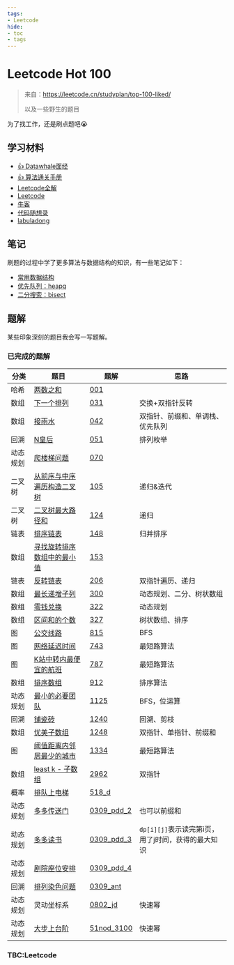 ```yaml
---
tags:
- Leetcode
hide:
- toc
- tags
---
```


# Leetcode Hot 100

> 来自：<https://leetcode.cn/studyplan/top-100-liked/>
>
> 以及一些野生的题目

为了找工作，还是刷点题吧😭

## 学习材料

- [👍 Datawhale面经](https://github.com/datawhalechina/daily-interview)
- [👍 算法通关手册](https://algo.itcharge.cn/)
- [Leetcode全解](https://leetcode.doocs.org/lc/1/)
- [Leetcode](https://leetcode.cn/studyplan/top-100-liked/)
- [牛客](https://www.nowcoder.com/exam/oj/ta?tpId=37)
- [代码随想录](https://programmercarl.com/)
- [labuladong](https://labuladong.online/algo/)

## 笔记

刷题的过程中学了更多算法与数据结构的知识，有一些笔记如下：

- [常用数据结构](./data_structure.md)
- [优先队列：heapq](../../Python/StandardLibrary/heapq.md)
- [二分搜索：bisect](../../Python/StandardLibrary/bisect.md)

## 题解

某些印象深刻的题目我会写一写题解。

### 已完成的题解

|分类|题目|题解|思路|
|-----|-----|-----|-----|
|哈希|[两数之和](https://leetcode.cn/problems/two-sum/)|[001](./001.md)||
|数组|[下一个排列](https://leetcode.cn/problems/next-permutation/)|[031](./031.md)|交换+双指针反转|
|数组|[接雨水](https://leetcode.cn/problems/trapping-rain-water)|[042](./042.md)|双指针、前缀和、单调栈、优先队列|
|回溯|[N皇后](https://leetcode.cn/problems/n-queens/)|[051](./051.md)|排列枚举|
|动态规划|[爬楼梯问题](https://leetcode.cn/problems/climbing-stairs/)|[070](./070.md)||
|二叉树|[从前序与中序遍历构造二叉树](https://leetcode.cn/problems/construct-binary-tree-from-preorder-and-inorder-traversal/)|[105](./105.md)|递归&迭代|
|二叉树|[二叉树最大路径和](https://leetcode.cn/problems/binary-tree-maximum-path-sum/)|[124](./124.md)|递归|
|链表|[排序链表](https://leetcode.cn/problems/sort-list/)|[148](./148.md)|归并排序|
|数组|[寻找旋转排序数组中的最小值](https://leetcode.cn/problems/find-minimum-in-rotated-sorted-array/)|[153](./153.md)||
|链表|[反转链表](https://leetcode.cn/problems/reverse-linked-list/)|[206](./206.md)|双指针遍历、递归|
|数组|[最长递增子列](https://leetcode.cn/problems/longest-increasing-subsequence/)|[300](./300.md)|动态规划、二分、树状数组|
|数组|[零钱兑换](https://leetcode.cn/problems/coin-change/)|[322](./322.md)|动态规划|
|数组|[区间和的个数](https://leetcode.cn/problems/count-of-range-sum/description/)|[327](./327.md)|树状数组、排序|
|图|[公交线路](https://leetcode.cn/problems/bus-routes/)|[815](./815.md)|BFS|
|图|[网络延迟时间](https://leetcode.cn/problems/network-delay-time/)|[743](743.md)|最短路算法|
|图|[K站中转内最便宜的航班](https://leetcode.cn/problems/cheapest-flights-within-k-stops/)|[787](787.md)|最短路算法|
|数组|[排序数组](https://leetcode.cn/problems/sort-an-array/description/)|[912](912.md)|排序算法|
|动态规划|[最小的必要团队](https://leetcode.cn/problems/smallest-sufficient-team/)|[1125](./1125.md)|BFS，位运算|
|回溯|[铺瓷砖](https://leetcode.cn/problems/tiling-a-rectangle-with-the-fewest-squares/)|[1240](./1240.md)|回溯、剪枝|
|数组|[优美子数组](https://leetcode.cn/problems/count-number-of-nice-subarrays/)|[1248](./1248.md)|双指针、单指针、前缀和|
|图|[阈值距离内邻居最少的城市](https://leetcode.cn/problems/find-the-city-with-the-smallest-number-of-neighbors-at-a-threshold-distance/)|[1334](./1334.md)|最短路算法|
|数组|[least k - 子数组](https://leetcode.cn/problems/count-subarrays-where-max-element-appears-at-least-k-times/)|[2962](./2962.md)|双指针|
|概率|[排队上电梯](https://codeforces.com/problemset/problem/518/D/)|[518_d](./518_d.md)||
|动态规划|[多多传送门](../Algorithm/interview/0309_pdd.md)|[0309_pdd_2](./0309_pdd_2.md)|也可以前缀和|
|动态规划|[多多读书](../Algorithm/interview/0309_pdd.md)|[0309_pdd_3](./0309_pdd_3.md)|`dp[i][j]`表示读完第i页，用了j时间，获得的最大知识|
|动态规划|[剧院座位安排](../Algorithm/interview/0309_pdd.md)|[0309_pdd_4](./0309_pdd_4.md)||
|回溯|[排列染色问题](../DataAnalysis/interview/0309_ant.md)|[0309_ant](./0309_ant.md)||
|动态规划|灵动坐标系|[0802_jd](./0802_jd.md)|快速幂|
|动态规划|[大步上台阶](https://vjudge.net/problem/51Nod-3100)|[51nod_3100](./51nod_3100.ipynb)|快速幂|

### TBC:Leetcode
